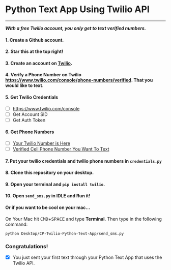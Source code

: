 # Python Text App Using Twilio API
------

***With a free Twilio account, you only get to text verified numbers.***

#### 1. Create a Github account.
#### 2. Star this at the top right!
#### 3. Create an account on [Twilio](http://twilio.com).
#### 4. Verify a Phone Number on Twilio https://www.twilio.com/console/phone-numbers/verified. That you would like to text.

#### 5. Get Twilio Credentials
- [ ] https://www.twilio.com/console 
- [ ] Get Account SID
- [ ] Get Auth Token

#### 6. Get Phone Numbers
- [ ] [Your Twilio Number is Here](https://www.twilio.com/console/phone-numbers/incoming)
- [ ] [Verified Cell Phone Number You Want To Text](https://www.twilio.com/console/phone-numbers/verified)

#### 7. Put your twilio credentials and twilio phone numbers in `credentials.py`

#### 8. Clone this repository on your desktop.

#### 9. Open your terminal and `pip install twilio`.

#### 10. Open `send_sms.py` in **IDLE** and Run it!

#### Or if you want to be cool on your mac...

On Your Mac hit <kbd>CMD</kbd>+<kbd>SPACE</kbd> and type **Terminal**.
Then type in the following command:
```
python Desktop/CP-Twilio-Python-Text-App/send_sms.py
```

### Congratulations!
- [X] You just sent your first text through your Python Text App that uses the Twilio API.
